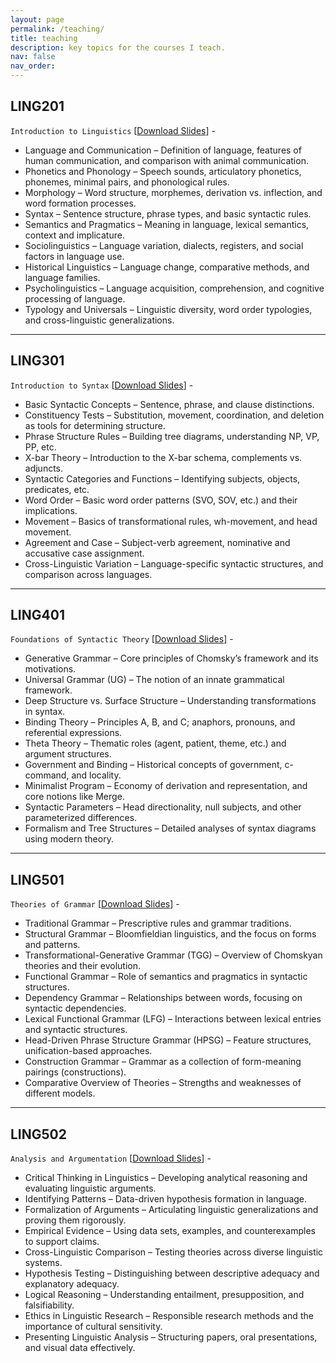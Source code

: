 ```yaml
---
layout: page
permalink: /teaching/
title: teaching
description: key topics for the courses I teach. 
nav: false
nav_order:
---
```



## LING201
`Introduction to Linguistics` [[Download Slides]()] -  
* Language and Communication – Definition of language, features of human communication, and comparison with animal communication.
* Phonetics and Phonology – Speech sounds, articulatory phonetics, phonemes, minimal pairs, and phonological rules.
* Morphology – Word structure, morphemes, derivation vs. inflection, and word formation processes.
* Syntax – Sentence structure, phrase types, and basic syntactic rules.
* Semantics and Pragmatics – Meaning in language, lexical semantics, context and implicature.
* Sociolinguistics – Language variation, dialects, registers, and social factors in language use.
* Historical Linguistics – Language change, comparative methods, and language families.
* Psycholinguistics – Language acquisition, comprehension, and cognitive processing of language.
* Typology and Universals – Linguistic diversity, word order typologies, and cross-linguistic generalizations.

---

## LING301
`Introduction to Syntax` [[Download Slides]()] - 
* Basic Syntactic Concepts – Sentence, phrase, and clause distinctions.
* Constituency Tests – Substitution, movement, coordination, and deletion as tools for determining structure.
* Phrase Structure Rules – Building tree diagrams, understanding NP, VP, PP, etc.
* X-bar Theory – Introduction to the X-bar schema, complements vs. adjuncts.
* Syntactic Categories and Functions – Identifying subjects, objects, predicates, etc.
* Word Order – Basic word order patterns (SVO, SOV, etc.) and their implications.
* Movement – Basics of transformational rules, wh-movement, and head movement.
* Agreement and Case – Subject-verb agreement, nominative and accusative case assignment.
* Cross-Linguistic Variation – Language-specific syntactic structures, and comparison across languages.

---

## LING401
`Foundations of Syntactic Theory` [[Download Slides]()] - 
* Generative Grammar – Core principles of Chomsky’s framework and its motivations.
* Universal Grammar (UG) – The notion of an innate grammatical framework.
* Deep Structure vs. Surface Structure – Understanding transformations in syntax.
* Binding Theory – Principles A, B, and C; anaphors, pronouns, and referential expressions.
* Theta Theory – Thematic roles (agent, patient, theme, etc.) and argument structures.
* Government and Binding – Historical concepts of government, c-command, and locality.
* Minimalist Program – Economy of derivation and representation, and core notions like Merge.
* Syntactic Parameters – Head directionality, null subjects, and other parameterized differences.
* Formalism and Tree Structures – Detailed analyses of syntax diagrams using modern theory.

---

## LING501
`Theories of Grammar` [[Download Slides]()] - 
* Traditional Grammar – Prescriptive rules and grammar traditions.
* Structural Grammar – Bloomfieldian linguistics, and the focus on forms and patterns.
* Transformational-Generative Grammar (TGG) – Overview of Chomskyan theories and their evolution.
* Functional Grammar – Role of semantics and pragmatics in syntactic structures.
* Dependency Grammar – Relationships between words, focusing on syntactic dependencies.
* Lexical Functional Grammar (LFG) – Interactions between lexical entries and syntactic structures.
* Head-Driven Phrase Structure Grammar (HPSG) – Feature structures, unification-based approaches.
* Construction Grammar – Grammar as a collection of form-meaning pairings (constructions).
* Comparative Overview of Theories – Strengths and weaknesses of different models.

---

## LING502
`Analysis and Argumentation` [[Download Slides]()] - 
* Critical Thinking in Linguistics – Developing analytical reasoning and evaluating linguistic arguments.
* Identifying Patterns – Data-driven hypothesis formation in language.
* Formalization of Arguments – Articulating linguistic generalizations and proving them rigorously.
* Empirical Evidence – Using data sets, examples, and counterexamples to support claims.
* Cross-Linguistic Comparison – Testing theories across diverse linguistic systems.
* Hypothesis Testing – Distinguishing between descriptive adequacy and explanatory adequacy.
* Logical Reasoning – Understanding entailment, presupposition, and falsifiability.
* Ethics in Linguistic Research – Responsible research methods and the importance of cultural sensitivity.
* Presenting Linguistic Analysis – Structuring papers, oral presentations, and visual data effectively.